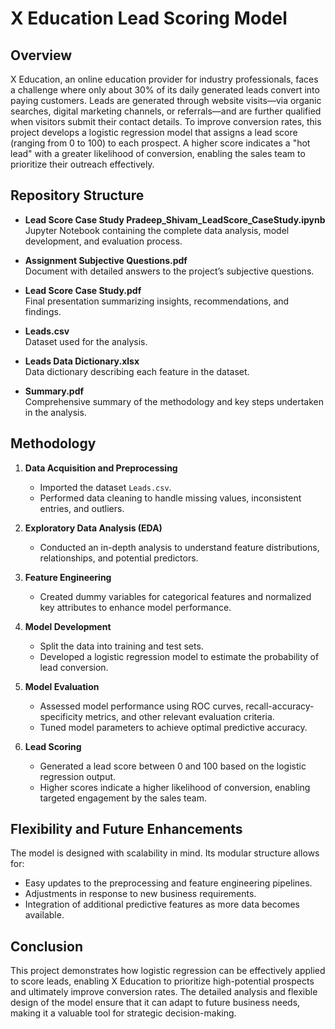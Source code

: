 # X Education Lead Scoring Model

## Overview

X Education, an online education provider for industry professionals, faces a challenge where only about 30% of its daily generated leads convert into paying customers. Leads are generated through website visits—via organic searches, digital marketing channels, or referrals—and are further qualified when visitors submit their contact details. To improve conversion rates, this project develops a logistic regression model that assigns a lead score (ranging from 0 to 100) to each prospect. A higher score indicates a "hot lead" with a greater likelihood of conversion, enabling the sales team to prioritize their outreach effectively.

## Repository Structure

- **Lead Score Case Study Pradeep_Shivam_LeadScore_CaseStudy.ipynb**  
  Jupyter Notebook containing the complete data analysis, model development, and evaluation process.

- **Assignment Subjective Questions.pdf**  
  Document with detailed answers to the project’s subjective questions.

- **Lead Score Case Study.pdf**  
  Final presentation summarizing insights, recommendations, and findings.

- **Leads.csv**  
  Dataset used for the analysis.

- **Leads Data Dictionary.xlsx**  
  Data dictionary describing each feature in the dataset.

- **Summary.pdf**  
  Comprehensive summary of the methodology and key steps undertaken in the analysis.

## Methodology

1. **Data Acquisition and Preprocessing**  
   - Imported the dataset `Leads.csv`.  
   - Performed data cleaning to handle missing values, inconsistent entries, and outliers.

2. **Exploratory Data Analysis (EDA)**  
   - Conducted an in-depth analysis to understand feature distributions, relationships, and potential predictors.

3. **Feature Engineering**  
   - Created dummy variables for categorical features and normalized key attributes to enhance model performance.

4. **Model Development**  
   - Split the data into training and test sets.  
   - Developed a logistic regression model to estimate the probability of lead conversion.

5. **Model Evaluation**  
   - Assessed model performance using ROC curves, recall-accuracy-specificity metrics, and other relevant evaluation criteria.  
   - Tuned model parameters to achieve optimal predictive accuracy.

6. **Lead Scoring**  
   - Generated a lead score between 0 and 100 based on the logistic regression output.  
   - Higher scores indicate a higher likelihood of conversion, enabling targeted engagement by the sales team.

## Flexibility and Future Enhancements

The model is designed with scalability in mind. Its modular structure allows for:
- Easy updates to the preprocessing and feature engineering pipelines.
- Adjustments in response to new business requirements.
- Integration of additional predictive features as more data becomes available.


## Conclusion

This project demonstrates how logistic regression can be effectively applied to score leads, enabling X Education to prioritize high-potential prospects and ultimately improve conversion rates. The detailed analysis and flexible design of the model ensure that it can adapt to future business needs, making it a valuable tool for strategic decision-making.



